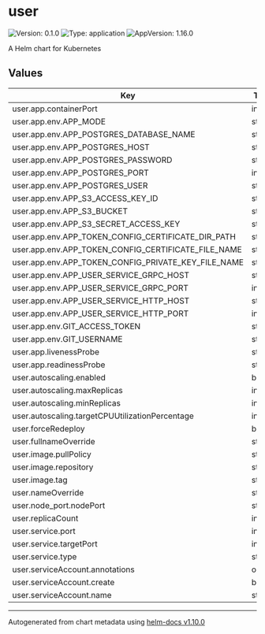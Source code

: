 # user

![Version: 0.1.0](https://img.shields.io/badge/Version-0.1.0-informational?style=flat-square) ![Type: application](https://img.shields.io/badge/Type-application-informational?style=flat-square) ![AppVersion: 1.16.0](https://img.shields.io/badge/AppVersion-1.16.0-informational?style=flat-square)

A Helm chart for Kubernetes

## Values

| Key | Type | Default | Description |
|-----|------|---------|-------------|
| user.app.containerPort | int | `80` |  |
| user.app.env.APP_MODE | string | `"debug"` |  |
| user.app.env.APP_POSTGRES_DATABASE_NAME | string | `"blueprint"` |  |
| user.app.env.APP_POSTGRES_HOST | string | `"localhost"` |  |
| user.app.env.APP_POSTGRES_PASSWORD | string | `"password"` |  |
| user.app.env.APP_POSTGRES_PORT | int | `5432` |  |
| user.app.env.APP_POSTGRES_USER | string | `"user"` |  |
| user.app.env.APP_S3_ACCESS_KEY_ID | string | `"<AWS_ACCESS_KEY_ID>"` |  |
| user.app.env.APP_S3_BUCKET | string | `"<S3_BUCKET>"` |  |
| user.app.env.APP_S3_SECRET_ACCESS_KEY | string | `"<AWS_SECRET>"` |  |
| user.app.env.APP_TOKEN_CONFIG_CERTIFICATE_DIR_PATH | string | `"/rsa"` |  |
| user.app.env.APP_TOKEN_CONFIG_CERTIFICATE_FILE_NAME | string | `"rsa.crt"` |  |
| user.app.env.APP_TOKEN_CONFIG_PRIVATE_KEY_FILE_NAME | string | `"rsa.key"` |  |
| user.app.env.APP_USER_SERVICE_GRPC_HOST | string | `"user"` |  |
| user.app.env.APP_USER_SERVICE_GRPC_PORT | int | `9180` |  |
| user.app.env.APP_USER_SERVICE_HTTP_HOST | string | `"localhost"` |  |
| user.app.env.APP_USER_SERVICE_HTTP_PORT | int | `9080` |  |
| user.app.env.GIT_ACCESS_TOKEN | string | `"<YOUR_GIT_ACCESS_TOKEN>"` |  |
| user.app.env.GIT_USERNAME | string | `"<YOUR_GIT_USERNAME>"` |  |
| user.app.livenessProbe | string | `"/"` |  |
| user.app.readinessProbe | string | `"/"` |  |
| user.autoscaling.enabled | bool | `false` |  |
| user.autoscaling.maxReplicas | int | `100` |  |
| user.autoscaling.minReplicas | int | `1` |  |
| user.autoscaling.targetCPUUtilizationPercentage | int | `80` |  |
| user.forceRedeploy | bool | `false` |  |
| user.fullnameOverride | string | `"user"` |  |
| user.image.pullPolicy | string | `"Always"` |  |
| user.image.repository | string | `"ghcr.io/unitedcollab/user"` |  |
| user.image.tag | string | `"test"` |  |
| user.nameOverride | string | `"user"` |  |
| user.node_port.nodePort | string | `nil` |  |
| user.replicaCount | int | `1` |  |
| user.service.port | int | `80` |  |
| user.service.targetPort | int | `80` |  |
| user.service.type | string | `"ClusterIP"` |  |
| user.serviceAccount.annotations | object | `{}` |  |
| user.serviceAccount.create | bool | `true` |  |
| user.serviceAccount.name | string | `""` |  |

----------------------------------------------
Autogenerated from chart metadata using [helm-docs v1.10.0](https://github.com/norwoodj/helm-docs/releases/v1.10.0)

